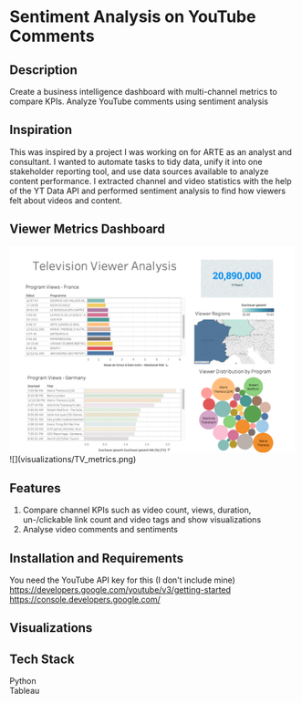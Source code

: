 # Sentiment Analysis on YouTube Comments

## Description
Create a business intelligence dashboard with multi-channel metrics to compare KPIs. Analyze YouTube comments using sentiment analysis

## Inspiration
This was inspired by a project I was working on for ARTE as an analyst and consultant. I wanted to automate tasks to tidy data, unify it into one stakeholder reporting tool, and  use data sources available to analyze content performance. I extracted channel and video statistics with the help of the YT Data API and performed sentiment analysis to find how viewers felt about videos and content.

## Viewer Metrics Dashboard
<img src='visualizations/TV_metrics.png' width=500>
![](visualizations/TV_metrics.png)

## Features
1. Compare channel KPIs such as video count, views, duration, un-/clickable link count and video tags and show visualizations<br/>
2. Analyse video comments and sentiments 

## Installation and Requirements
You need the YouTube API key for this (I don't include mine)<br/>
https://developers.google.com/youtube/v3/getting-started <br/>
https://console.developers.google.com/

## Visualizations 

## Tech Stack
Python<br/>
Tableau
